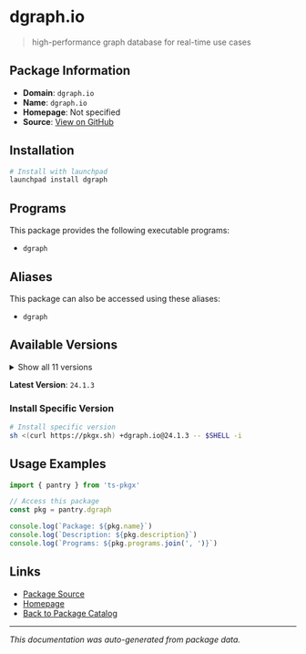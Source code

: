 # dgraph.io

> high-performance graph database for real-time use cases

## Package Information

- **Domain**: `dgraph.io`
- **Name**: `dgraph.io`
- **Homepage**: Not specified
- **Source**: [View on GitHub](https://github.com/pkgxdev/pantry/tree/main/projects/dgraph.io/package.yml)

## Installation

```bash
# Install with launchpad
launchpad install dgraph
```

## Programs

This package provides the following executable programs:

- `dgraph`

## Aliases

This package can also be accessed using these aliases:

- `dgraph`

## Available Versions

<details>
<summary>Show all 11 versions</summary>

- `24.1.3`, `24.1.2`, `24.1.1`, `24.1.0`, `24.0.5`
- `24.0.4`, `24.0.2`, `24.0.1`, `24.0.0`, `23.1.1`
- `23.1.0`

</details>

**Latest Version**: `24.1.3`

### Install Specific Version

```bash
# Install specific version
sh <(curl https://pkgx.sh) +dgraph.io@24.1.3 -- $SHELL -i
```

## Usage Examples

```typescript
import { pantry } from 'ts-pkgx'

// Access this package
const pkg = pantry.dgraph

console.log(`Package: ${pkg.name}`)
console.log(`Description: ${pkg.description}`)
console.log(`Programs: ${pkg.programs.join(', ')}`)
```

## Links

- [Package Source](https://github.com/pkgxdev/pantry/tree/main/projects/dgraph.io/package.yml)
- [Homepage](#)
- [Back to Package Catalog](../package-catalog.md)

---

*This documentation was auto-generated from package data.*
